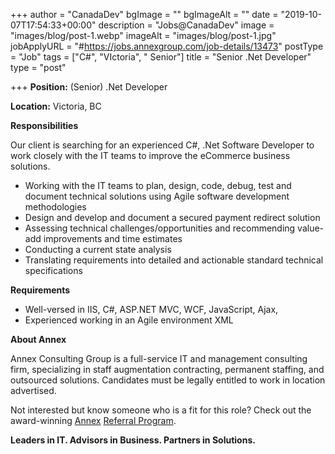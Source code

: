 +++
author = "CanadaDev"
bgImage = ""
bgImageAlt = ""
date = "2019-10-07T17:54:33+00:00"
description = "Jobs@CanadaDev"
image = "images/blog/post-1.webp"
imageAlt = "images/blog/post-1.jpg"
jobApplyURL = "#https://jobs.annexgroup.com/job-details/13473"
postType = "Job"
tags = ["C#", "VIctoria", " Senior"]
title = "Senior .Net Developer"
type = "post"

+++
**Position:** (Senior) .Net Developer

**Location:** Victoria, BC

**Responsibilities**

Our client is searching for an experienced C#, .Net Software Developer to work closely with the IT teams to improve the eCommerce business solutions.

* Working with the IT teams to plan, design, code, debug, test and document technical solutions using Agile software development methodologies
* Design and develop and document a secured payment redirect solution
* Assessing technical challenges/opportunities and recommending value-add improvements and time estimates
* Conducting a current state analysis
* Translating requirements into detailed and actionable standard technical specifications

**Requirements**

* Well-versed in IIS, C#, ASP.NET MVC, WCF, JavaScript, Ajax,
* Experienced working in an Agile environment XML

**About Annex**

Annex Consulting Group is a full-service IT and management consulting firm, specializing in staff augmentation contracting, permanent staffing, and outsourced solutions. Candidates must be legally entitled to work in location advertised.

Not interested but know someone who is a fit for this role? Check out the award-winning [Annex](http://www.annexgroup.com/) [Referral Program](http://www.annexgroup.com/about/referral-program/).

**Leaders in IT. Advisors in Business. Partners in Solutions.**